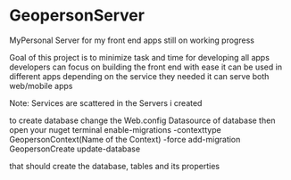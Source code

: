 # GeopersonServer
MyPersonal Server for my front end apps still on working progress

Goal of this project is to minimize task and time for developing all apps
developers can focus on building the front end with ease
it can be used in different apps depending on the service they needed
it can serve both web/mobile apps

Note:
Services are scattered in the Servers i created


to create database 
change the Web.config Datasource of database
then open your nuget terminal
enable-migrations -contexttype GeopersonContext(Name of the Context) -force
add-migration GeopersonCreate
update-database

that should create the database, tables and its properties


